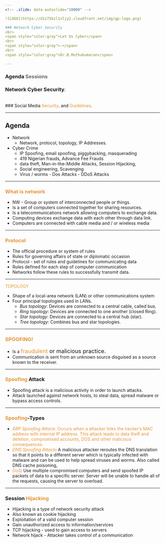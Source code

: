 ```yaml
---
<!-- .slide: data-autoslide="10000" -->

![LOGO](https://d1z75bzl1vljy2.cloudfront.net/img/gp-logo.png)

### Network Cyber Security
<br>
<span style="color:gray">Let Us Cyber</span>
<br>
<span style="color:gray">-</span>
<br>
<span style="color:gray">Dr.B.Muthukumaran</span>

---
```


<!-- .slide: data-autoslide="2000" -->

### Agenda <span style="color: #666666">Sessions</span>
### <span class="fragment" data-fragment-index="1" data-autoslide="2000">Network Cyber Security<span style="color: #666666">.</span>
<br>
### <span class="fragment" data-fragment-index="2" data-autoslide="3500">Social Media <span style="color: #e49436">Security</span>. and <span style="color: #e49436">Guidelines</span>.</li>

---
<!-- .slide: data-autoslide="2000" -->

## Agenda
- Network
  + Network, protocol, topology, IP Addresses.
- Cyber Crime
  + IP Spoofing, email spoofing, piggybacking, masquerading
  + 419 Nigerian frauds, Advance Fee Frauds
  + data theft, Man-in-the-Middle Attacks, Session Hijacking,
  + Social engineering, Scavenging
  + Virus / worms - Dos Attacks - DDoS Attacks

---
<!-- .slide: data-autoslide="11000" -->

### <span style="color: #e49436">What is network </span>

- NW - Group or system of interconnected people or things.
- Is a set of computers connected together for sharing resources.
- Is a telecommunications network allowing computers to exchange data.
- Computing devices exchange data with each other through data link.
- Computers are connected with cable media and / or wireless media

---
<!-- .slide: data-autoslide="11000" -->

### <span style="color: #e49436">Protocol</span>

- The official procedure or system of rules
- Rules for governing affairs of state or diplomatic occasion
- Protocol - set of rules and guidelines for communicating data
- Rules defined for each step of computer communication 
- Networks follow these rules to successfully transmit data.

---
<!-- .slide: data-autoslide="11000" -->

<span style="color: #e49436">TOPOLOGY</span>

- Shape of a local-area network (LAN) or other communications system
- Four principal topologies used in LANs.
   + *Bus topology*: Devices are connected to a central cable, called bus.
   + *Ring topology*: Devices are connected to one another (closed Ring).
   + *Star topology*: Devices are connected to a central hub (star).
   + *Tree topology*: Combines bus and star topologies.

---
<!-- .slide: data-autoslide="11000" -->

### <span style="color: #e49436">SPOOFING!</span>

- Is a <span style="font-size: 1.3em;"><span style="color:#e49436">fraudulent</span> or malicious practice.
- Communication is sent from an unknown source disguised as a source known to the receiver.


---
<!-- .slide: data-autoslide="11000" -->

### <span style="color: #e49436">Spoofing</span> Attack

- Spoofing attack is a malicious activity in order to launch attacks.
- Attack launched against network hosts, to steal data, spread malware or bypass access controls.


---
<!-- .slide: data-autoslide="12000" -->

### <span style="color: #e49436">Spoofing</span>-Types

- <span style="color: #e49436">*ARP Spoofing Attack*: Occurs when a attacker links the hacker’s MAC address with internal IP address. This attack leads to data theft and deletion, compromised accounts, DOS and other malicious consequences.
- <span style="color: #e49436">*DNS Spoofing Attack*</span>: A malicious attacker reroutes the DNS translation so that it points to a different server which is typically infected with malware and can be used to help spread viruses and worms. Also called DNS cache poisoning,
- <span style="color: #e49436">*DoS*</span>: Use multiple compromised computers and send spoofed IP packets of data to a specific server. Server will be unable to handle all of the requests, causing the server to overload.

---
<!-- .slide: data-autoslide="8000" -->

### Session <span style="color: #e49436">Hijacking</span>

- Hijacking is a type of network security attack
- Also known as cookie hijacking
- Exploitation of a valid computer session
- Gain unauthorized access to information/services
- TCP hijacking - used to gain access to servers
- Network hijack - Attacker takes control of a communication


